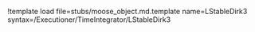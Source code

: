 !template load file=stubs/moose_object.md.template name=LStableDirk3 syntax=/Executioner/TimeIntegrator/LStableDirk3